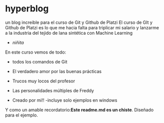 # hyperblog
un blog increible para el curso de Git y Github de Platzi
El curso de GIt y Github de Platzi es lo que me hacia falta para triplicar mi salario y lanzarme a la industria del tejido de lana sintética con Machine Learning
- *niñita*

En este curso vemos de todo:

- todos los comandos de Git

- El verdadero amor por las buenas prácticas

- Trucos muy locos del profesor

- Las personalidades múltiples de Freddy

- Creado por mi!!
-incluye solo ejemplos en windows

Y como un amable recordatorio:**Este readme.md es un chiste**. Diseñado para el ejemplo.
